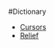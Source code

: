 #Dictionary
- [Cursors](https://www.tutorialspoint.com/python/tk_cursors.htm) 
- [Relief](https://www.tutorialspoint.com/python/tk_relief.htm)